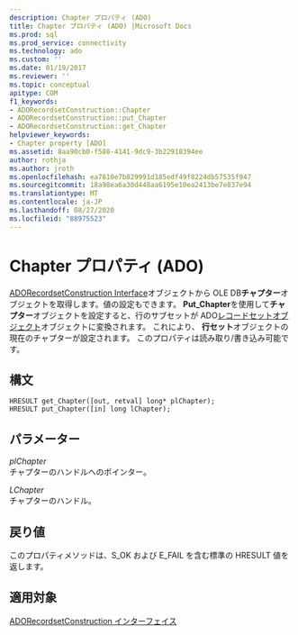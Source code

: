 ```yaml
---
description: Chapter プロパティ (ADO)
title: Chapter プロパティ (ADO) |Microsoft Docs
ms.prod: sql
ms.prod_service: connectivity
ms.technology: ado
ms.custom: ''
ms.date: 01/19/2017
ms.reviewer: ''
ms.topic: conceptual
apitype: COM
f1_keywords:
- ADORecordsetConstruction::Chapter
- ADORecordsetConstruction::put_Chapter
- ADORecordsetConstruction::get_Chapter
helpviewer_keywords:
- Chapter property [ADO]
ms.assetid: 8aa90cb0-f588-4141-9dc9-3b22918394ee
author: rothja
ms.author: jroth
ms.openlocfilehash: ea7810e7b829991d185edf49f8224db57535f947
ms.sourcegitcommit: 18a98ea6a30d448aa6195e10ea2413be7e837e94
ms.translationtype: MT
ms.contentlocale: ja-JP
ms.lasthandoff: 08/27/2020
ms.locfileid: "88975523"
---
```

# <a name="chapter-property-ado"></a>Chapter プロパティ (ADO)
[ADORecordsetConstruction Interface](./adorecordsetconstruction-interface.md)オブジェクトから OLE DB**チャプター**オブジェクトを取得します。値の設定もできます。 **Put_Chapter**を使用して**チャプター**オブジェクトを設定すると、行のサブセットが ADO[レコードセットオブジェクト](./recordset-object-ado.md)オブジェクトに変換されます。 これにより、 **行セット**オブジェクトの現在のチャプターが設定されます。 このプロパティは読み取り/書き込み可能です。  
  
## <a name="syntax"></a>構文  
  
```  
HRESULT get_Chapter([out, retval] long* plChapter);  
HRESULT put_Chapter([in] long lChapter);  
```  
  
## <a name="parameters"></a>パラメーター  
 *plChapter*  
 チャプターのハンドルへのポインター。  
  
 *LChapter*  
 チャプターのハンドル。  
  
## <a name="return-values"></a>戻り値  
 このプロパティメソッドは、S_OK および E_FAIL を含む標準の HRESULT 値を返します。  
  
## <a name="applies-to"></a>適用対象  
 [ADORecordsetConstruction インターフェイス](./adorecordsetconstruction-interface.md)